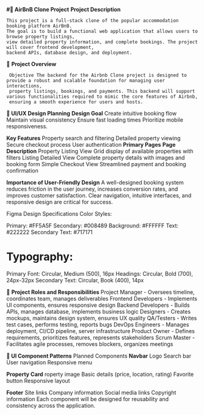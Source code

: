 **#🏡 AirBnB Clone Project**
  **Project Description**
    
    This project is a full-stack clone of the popular accommodation booking platform AirBnB. 
    The goal is to build a functional web application that allows users to browse property listings, 
    view detailed property information, and complete bookings. The project will cover frontend development, 
    backend APIs, database design, and deployment.
    
📌 **Project Overview**

     Objective The backend for the Airbnb Clone project is designed to provide a robust and scalable foundation for managing user interactions, 
     property listings, bookings, and payments. This backend will support various functionalities required to mimic the core features of Airbnb, 
     ensuring a smooth experience for users and hosts.

**🎨 UI/UX Design Planning**
    **Design Goal**
      Create intuitive booking flow
      Maintain visual consistency
      Ensure fast loading times
      Prioritize mobile responsiveness.
      
**Key Features**
   Property search and filtering
   Detailed property viewing
   Secure checkout process
   User authentication
**Primary Pages**
**Page	                  Description**
Property Listing View	   Grid display of available properties with filters
Listing Detailed View	   Complete property details with images and booking form
Simple Checkout View	    Streamlined payment and booking confirmation


**Importance of User-Friendly Design**
A well-designed booking system reduces friction in the user journey, increases conversion rates, 
and improves customer satisfaction. Clear navigation, intuitive interfaces, and responsive design are critical for success.

Figma Design Specifications
Color Styles:

Primary: #FF5A5F
Secondary: #008489
Background: #FFFFFF
Text: #222222
Secondary Text: #717171

# Typography:
  Primary Font: Circular, Medium (500), 16px
  Headings: Circular, Bold (700), 24px-32px
  Secondary Text: Circular, Book (400), 14px

👥 **Project Roles and Responsibilities**
  Project Manager       - 	Oversees timeline, coordinates team, manages deliverables
  Frontend Developers	  -  Implements UI components, ensures responsive design
  Backend Developers	   -  Builds APIs, manages database, implements business logic
  Designers	            -  Creates mockups, maintains design system, ensures UX quality
  QA/Testers	           -  Writes test cases, performs testing, reports bugs
  DevOps Engineers	     -  Manages deployment, CI/CD pipeline, server infrastructure
  Product Owner	        -  Defines requirements, prioritizes features, represents stakeholders
  Scrum Master	         -  Facilitates agile processes, removes blockers, organizes meetings


**🧱 UI Component Patterns**
   Planned Components
     **Navbar**
         Logo
         Search bar
         User navigation
         Responsive menu
         
   **Property Card**
     roperty image
     Basic details (price, location, rating)
     Favorite button
     Responsive layout
   
   **Footer**
      Site links
      Company information
      Social media links
      Copyright information
Each component will be designed for reusability and consistency across the application.
